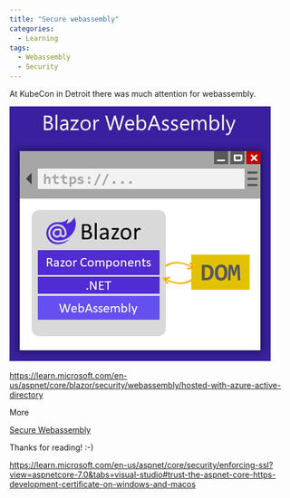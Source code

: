 ```yaml
---
title: "Secure webassembly"
categories:
  - Learning
tags:
  - Webassembly
  - Security
---
```


At KubeCon in Detroit there was much attention for webassembly.

![img](../assets/images/2022-10-28-secure-wasm.png)

https://learn.microsoft.com/en-us/aspnet/core/blazor/security/webassembly/hosted-with-azure-active-directory

More

[Secure Webassembly](https://learn.microsoft.com/en-us/aspnet/core/blazor/security/webassembly?wt.mc_id=pdebruin_content_blog_cnl_csasci)

Thanks for reading! :-)

https://learn.microsoft.com/en-us/aspnet/core/security/enforcing-ssl?view=aspnetcore-7.0&tabs=visual-studio#trust-the-aspnet-core-https-development-certificate-on-windows-and-macos